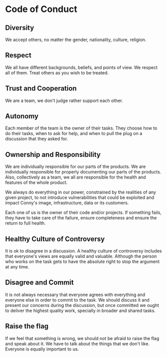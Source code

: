 # Code of Conduct

## Diversity
We accept others, no matter the gender, nationality, culture, religion.

## Respect
We all have different backgrounds, beliefs, and points of view. We respect all of them.
Treat others as you wish to be treated.

## Trust and Cooperation
We are a team, we don't judge rather support each other.

## Autonomy
Each member of the team is the owner of their tasks. They choose how to do their tasks, when to ask for help, and when to pull the plug on a discussion that they asked for.

## Ownership and Responsibility
We are individually responsible for our parts of the products. We are individually responsible for properly documenting our parts of the products. Also, collectively as a team, we all are responsible for the health and features of the whole product.

We always do everything in our power, constrained by the realities of any given project, to not introduce vulnerabilities that could be exploited and impact Conny's image, infrastructure, data or its customers.

Each one of us is the owner of their code and/or projects. If something fails, they have to take care of the failure, ensure completeness and ensure the return to full health.

## Healthy Culture of Controversy
It is ok to disagree in a discussion. A healthy culture of controversy includes that everyone's views are equally valid and valuable. Although the person who works on the task gets to have the absolute right to stop the argument at any time.

## Disagree and Commit
It is not always necessary that everyone agrees with everything and everyone else in order to commit to the task. We should discuss it and present our concerns during the discussion, but once committed we ought to deliver the highest quality work, specially in broader and shared tasks.

## Raise the flag
If we feel that something is wrong, we should not be afraid to raise the flag and speak about it.
We have to talk about the things that we don't like. Everyone is equally important to us.
